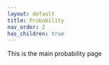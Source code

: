 ```yaml
---
layout: default
title: Probability
nav_order: 2
has_children: true
---
```

This is the main probability page
